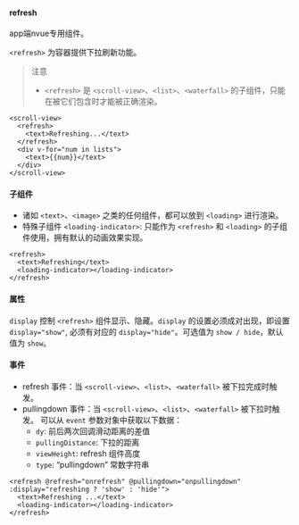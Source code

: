 #### refresh

app端nvue专用组件。

`<refresh>` 为容器提供下拉刷新功能。


> 注意
> - `<refresh>` 是 `<scroll-view>`、`<list>`、`<waterfall>` 的子组件，只能在被它们包含时才能被正确渲染。


```
<scroll-view>
  <refresh>
    <text>Refreshing...</text>
  </refresh>
  <div v-for="num in lists">
    <text>{{num}}</text>
  </div>
</scroll-view>
```

#### 子组件

- 诸如 `<text>`、`<image>` 之类的任何组件，都可以放到 `<loading>` 进行渲染。
- 特殊子组件 `<loading-indicator>`: 只能作为 `<refresh>` 和 `<loading>` 的子组件使用，拥有默认的动画效果实现。

```
<refresh>
  <text>Refreshing</text>
  <loading-indicator></loading-indicator>
</refresh>
```

#### 属性

`display`
控制 `<refresh>` 组件显示、隐藏。`display` 的设置必须成对出现，即设置 `display="show"`, 必须有对应的 `display="hide"`。可选值为 `show / hide`，默认值为 `show`。


#### 事件
- refresh 事件：当 `<scroll-view>`、`<list>`、`<waterfall>` 被下拉完成时触发。
- pullingdown 事件：当 `<scroll-view>`、`<list>`、`<waterfall>` 被下拉时触发。 可以从 `event` 参数对象中获取以下数据：
  - `dy`: 前后两次回调滑动距离的差值
  - `pullingDistance`: 下拉的距离
  - `viewHeight`: refresh 组件高度
  - `type`: “pullingdown” 常数字符串

```
<refresh @refresh="onrefresh" @pullingdown="onpullingdown" :display="refreshing ? 'show' : 'hide'">
  <text>Refreshing ...</text>
  <loading-indicator></loading-indicator>
</refresh>
```
